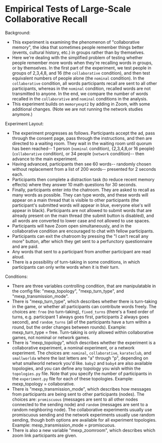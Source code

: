 # Empirical Tests of Large-Scale Collaborative Recall

Background: 
- This experiment is examining the phenomenon of "collaborative memory", the idea that sometimes people remember things better (events, cultural history, etc.) in groups rather than by themselves. 
- Here we're dealing with the simplified problem of testing whether people remember more words when they're recalling words in groups, or by themselves. In the first part of the experiment, we test people in groups of 2,3,4,8, and 16 (the `collaborative` condition), and then test equivalent numbers of people alone (the `nominal` condition). In the `collaborative` condition, all words participants recall are sent to all other participants, whereas in the `nominal` condition, recalled words are not transmitted to anyone. In the end, we compare the number of words recalled in the `collaborative` and `nominal` conditions in the analysis. 
- This experiment builds on `memoryexpt2` by adding in Zoom, with some additional changes. (Note we are not running the network studies anymore.)

Experiment Layout:
- The experiment progresses as follows. Participants accept the ad, pass through the consent page, pass through the instructions, and then are directed to a waiting room. They wait in the waiting room until quorum has been reached-- 1 person (`nominal` condition), {2,3,4,8,or 16 people} (`collaborative` condition), or 34 people (`network` condition)-- then advance to the main experiment. 
- Having advanced, participants then see 60 words-- randomly chosen without replacement from a list of 200 words-- presented for 2 seconds each.  
- Participants then complete a distraction task (to reduce recent memory effects) where they answer 10 math questions for 30 seconds. 
- Finally, participants enter into the chatroom. They are asked to recall as many words as possible. They can type words, and these words will appear on a main thread that is visible to other participants (the participant's submitted words will appear in blue, everyone else's will appear in black). Participants are not allowed to submit words that are already present on the main thread (the submit button is disabled), and all words are converted to lower case and not allowed to use spaces.
- Participants will have Zoom open simultaneously, and in the collaborative condition are encouraged to chat with fellow participants. 
- Participants can exit the chatroom by pressing the "I can't recall any more" button, after which they get sent to a perfunctory questionnaire and are paid. 
- Any words that sent to a participant from another participant are read aloud. 
- There is a possibility of turn-taking in some conditions, in which participants can only write words when it is their turn. 

Conditions:
- There are three variables controlling condition, that are manipulatable in the config file: "mexp_topology", "mexp_turn_type", and "mexp_transmission_mode".
- There is "mexp_turn_type", which describes whether there is turn-taking in the game, or whether all participants can contribute words freely. The choices are: `free` (no turn-taking), `fixed_turns` (there's a fixed order of turns, e.g. participant 1 always goes first, participants 2 always goes second), and `random_turns` (all of the participants have a turn within a round, but the order changes between rounds). Example: mexp_turn_type = free. Turn-taking is only allowed within collaborative games, not nominal or network games.
- There is "mexp_topology", which describes whether the experiment is a collaborative experiment, a nominal experiment, or a network experiment. The choices are: `nominal`, `collaborative`, `karateclub`, and `smallworlda` where the last letters are "a" through "p", depending on what smallworld network you'd like. `baby2` and `baby4` are also available topologies, and you can define any topology you wish within the `topologies.py` file. Note that you specify the number of participants in the `experiment.py` file for each of these topologies. Example: mexp_topology = collaborative. 
- There is "mexp_transmission_mode", which describes how messages from participants are being sent to other participants (nodes). The choices are: `promiscuous` (messages are sent to all other nodes connected to the sending node) and `random` (messages are sent to a random neighboring node). The collaborative experiments usually use promiscuous sending and the network experiments usually use random sending, though both options are available for all experiment topologies. Example: mexp_transmission_mode = promiscuous.
- There is also a new variable "mexp_zoomroom", which describes which zoom link participants are given.
